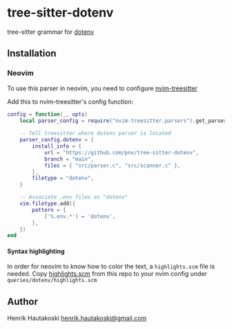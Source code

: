 # tree-sitter-dotenv

tree-sitter grammar for [dotenv](https://dotenvx.com)

## Installation

### Neovim

To use this parser in neovim, you need to configure [nvim-treesitter](https://github.com/nvim-treesitter/nvim-treesitter)

Add this to nvim-treesitter's config function:

```lua
config = function(_, opts)
    local parser_config = require("nvim-treesitter.parsers").get_parser_configs()
    
    -- Tell treesitter where dotenv parser is located
    parser_config.dotenv = {
        install_info = {
            url = "https://github.com/pnx/tree-sitter-dotenv",
            branch = "main",
            files = { "src/parser.c", "src/scanner.c" },
        },
        filetype = "dotenv",
    }

    -- Associate .env files as "dotenv"
    vim.filetype.add({
        pattern = {
            ['%.env.*'] = 'dotenv',
        },
    })
end
```

#### Syntax highlighting

In order for neovim to know how to color the text, a `highlights.scm` file is needed.
Copy [highlights.scm](queries/highlights.scm) from this repo to your nvim config under `queries/dotenv/highlights.scm`

## Author

Henrik Hautakoski <henrik.hautakoski@gmail.com>
